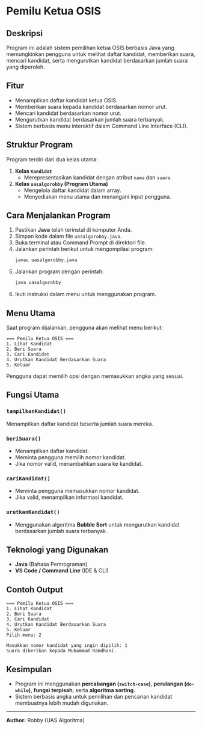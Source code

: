 # Pemilu Ketua OSIS

## Deskripsi
Program ini adalah sistem pemilihan ketua OSIS berbasis Java yang memungkinkan pengguna untuk melihat daftar kandidat, memberikan suara, mencari kandidat, serta mengurutkan kandidat berdasarkan jumlah suara yang diperoleh.

## Fitur
- Menampilkan daftar kandidat ketua OSIS.
- Memberikan suara kepada kandidat berdasarkan nomor urut.
- Mencari kandidat berdasarkan nomor urut.
- Mengurutkan kandidat berdasarkan jumlah suara terbanyak.
- Sistem berbasis menu interaktif dalam Command Line Interface (CLI).

## Struktur Program
Program terdiri dari dua kelas utama:
1. **Kelas `Kandidat`**
   - Merepresentasikan kandidat dengan atribut `nama` dan `suara`.
2. **Kelas `uasalgorobby` (Program Utama)**
   - Mengelola daftar kandidat dalam array.
   - Menyediakan menu utama dan menangani input pengguna.

## Cara Menjalankan Program
1. Pastikan **Java** telah terinstal di komputer Anda.
2. Simpan kode dalam file `uasalgorobby.java`.
3. Buka terminal atau Command Prompt di direktori file.
4. Jalankan perintah berikut untuk mengompilasi program:
   ```sh
   javac uasalgorobby.java
   ```
5. Jalankan program dengan perintah:
   ```sh
   java uasalgorobby
   ```
6. Ikuti instruksi dalam menu untuk menggunakan program.

## Menu Utama
Saat program dijalankan, pengguna akan melihat menu berikut:
```
=== Pemilu Ketua OSIS ===
1. Lihat Kandidat
2. Beri Suara
3. Cari Kandidat
4. Urutkan Kandidat Berdasarkan Suara
5. Keluar
```
Pengguna dapat memilih opsi dengan memasukkan angka yang sesuai.

## Fungsi Utama
### `tampilkanKandidat()`
Menampilkan daftar kandidat beserta jumlah suara mereka.

### `beriSuara()`
- Menampilkan daftar kandidat.
- Meminta pengguna memilih nomor kandidat.
- Jika nomor valid, menambahkan suara ke kandidat.

### `cariKandidat()`
- Meminta pengguna memasukkan nomor kandidat.
- Jika valid, menampilkan informasi kandidat.

### `urutkanKandidat()`
- Menggunakan algoritma **Bubble Sort** untuk mengurutkan kandidat berdasarkan jumlah suara terbanyak.

## Teknologi yang Digunakan
- **Java** (Bahasa Pemrograman)
- **VS Code / Command Line** (IDE & CLI)

## Contoh Output
```
=== Pemilu Ketua OSIS ===
1. Lihat Kandidat
2. Beri Suara
3. Cari Kandidat
4. Urutkan Kandidat Berdasarkan Suara
5. Keluar
Pilih menu: 2

Masukkan nomor kandidat yang ingin dipilih: 1
Suara diberikan kepada Muhammad Ramdhani.
```

## Kesimpulan
- Program ini menggunakan **percabangan (`switch-case`)**, **perulangan (`do-while`)**, **fungsi terpisah**, serta **algoritma sorting**.
- Sistem berbasis angka untuk pemilihan dan pencarian kandidat membuatnya lebih mudah digunakan.

---
**Author:** Robby (UAS Algoritma)
